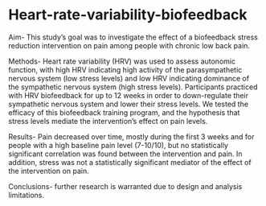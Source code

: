 # Heart-rate-variability-biofeedback
Aim- This study’s goal was to investigate the effect of a biofeedback stress reduction intervention on pain among people with chronic low back pain.

Methods- Heart rate variability (HRV) was used to assess autonomic function, with high HRV indicating high activity of the parasympathetic nervous system (low stress levels) and low HRV indicating dominance of the sympathetic nervous system (high stress levels).
Participants practiced with HRV biofeedback for up to 12 weeks in order to down-regulate their sympathetic nervous system and lower their stress levels. We tested the efficacy of this biofeedback training program, and the hypothesis that stress levels mediate the intervention’s effect on pain levels.

Results- Pain decreased over time, mostly during the first 3 weeks and for people with a high baseline pain level (7-10/10), but no statistically significant correlation was found between the intervention and pain. In addition, stress was not a statistically significant mediator of the effect of the intervention on pain.

Conclusions- further research is warranted due to design and analysis limitations.
